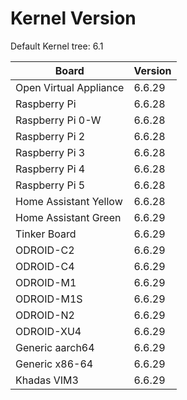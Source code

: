 
# Kernel Version

Default Kernel tree: 6.1

| Board | Version |
|-------|---------|
| Open Virtual Appliance | 6.6.29 |
| Raspberry Pi | 6.6.28 |
| Raspberry Pi 0-W | 6.6.28 |
| Raspberry Pi 2 | 6.6.28 |
| Raspberry Pi 3 | 6.6.28 |
| Raspberry Pi 4 | 6.6.28 |
| Raspberry Pi 5 | 6.6.28 |
| Home Assistant Yellow | 6.6.28 |
| Home Assistant Green | 6.6.29 |
| Tinker Board | 6.6.29 |
| ODROID-C2 | 6.6.29 |
| ODROID-C4 | 6.6.29 |
| ODROID-M1 | 6.6.29 |
| ODROID-M1S | 6.6.29 |
| ODROID-N2 | 6.6.29 |
| ODROID-XU4 | 6.6.29 |
| Generic aarch64 | 6.6.29 |
| Generic x86-64 | 6.6.29 |
| Khadas VIM3 | 6.6.29 |
